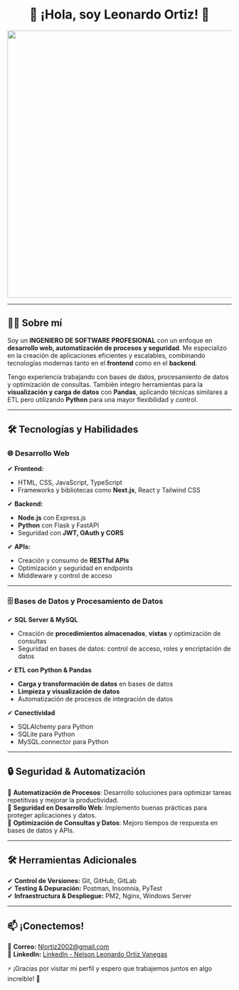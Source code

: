 <h1 align="center">🚀 ¡Hola, soy Leonardo Ortiz! 👋</h1>

<p align="center">
  <img src="https://media.giphy.com/media/qgQUggAC3Pfv687qPC/giphy.gif" width="600" />
</p>

---

## 🧑‍💻 Sobre mí  

Soy un **INGENIERO DE SOFTWARE PROFESIONAL** con un enfoque en **desarrollo web, automatización de procesos y seguridad**. Me especializo en la creación de aplicaciones eficientes y escalables, combinando tecnologías modernas tanto en el **frontend** como en el **backend**.  

Tengo experiencia trabajando con bases de datos, procesamiento de datos y optimización de consultas. También integro herramientas para la **visualización y carga de datos** con **Pandas**, aplicando técnicas similares a ETL pero utilizando **Python** para una mayor flexibilidad y control.  

---

## 🛠️ Tecnologías y Habilidades  

### 🌐 Desarrollo Web  
✔ **Frontend:**  
- HTML, CSS, JavaScript, TypeScript  
- Frameworks y bibliotecas como **Next.js**, React y Tailwind CSS  

✔ **Backend:**  
- **Node.js** con Express.js  
- **Python** con Flask y FastAPI  
- Seguridad con **JWT, OAuth y CORS**  

✔ **APIs:**  
- Creación y consumo de **RESTful APIs**  
- Optimización y seguridad en endpoints  
- Middleware y control de acceso  

---

### 🗄️ Bases de Datos y Procesamiento de Datos  
✔ **SQL Server & MySQL**  
- Creación de **procedimientos almacenados**, **vistas** y optimización de consultas  
- Seguridad en bases de datos: control de acceso, roles y encriptación de datos  

✔ **ETL con Python & Pandas**  
- **Carga y transformación de datos** en bases de datos  
- **Limpieza y visualización de datos**  
- Automatización de procesos de integración de datos  

✔ **Conectividad**   
- SQLAlchemy para Python
- SQLite para Python
- MySQL.connector para Python  

---

## 🔒 Seguridad & Automatización  

🔹 **Automatización de Procesos**: Desarrollo soluciones para optimizar tareas repetitivas y mejorar la productividad.  
🔹 **Seguridad en Desarrollo Web**: Implemento buenas prácticas para proteger aplicaciones y datos.  
🔹 **Optimización de Consultas y Datos**: Mejoro tiempos de respuesta en bases de datos y APIs.  

---

## 🛠️ Herramientas Adicionales  

✔ **Control de Versiones:** Git, GitHub, GitLab  
✔ **Testing & Depuración:** Postman, Insomnia, PyTest  
✔ **Infraestructura & Despliegue:** PM2, Nginx, Windows Server  

---

## 📫 ¡Conectemos!  
📧 **Correo:** [Nlortiz2002@gmail.com](mailto:Nlortiz2002@gmail.com)  
💼 **LinkedIn:** [LinkedIn - Nelson Leonardo Ortiz Vanegas](https://www.linkedin.com/in/nelson-leonardo-ortiz-vanegas-5ab618205)

⚡ ¡Gracias por visitar mi perfil y espero que trabajemos juntos en algo increíble! 🚀  
